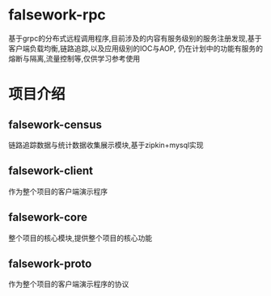 # falsework-rpc
基于grpc的分布式远程调用程序,目前涉及的内容有服务级别的服务注册发现,基于客户端负载均衡,链路追踪,以及应用级别的IOC与AOP,
仍在计划中的功能有服务的熔断与隔离,流量控制等,仅供学习参考使用
# 项目介绍
## falsework-census
链路追踪数据与统计数据收集展示模块,基于zipkin+mysql实现
## falsework-client
作为整个项目的客户端演示程序
## falsework-core
整个项目的核心模块,提供整个项目的核心功能
## falsework-proto
作为整个项目的客户端演示程序的协议